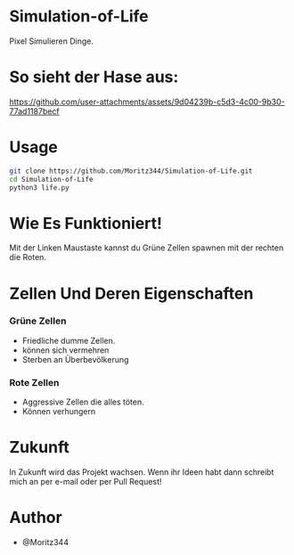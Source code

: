 # Simulation-of-Life
Pixel Simulieren Dinge.

# So sieht der Hase aus:



https://github.com/user-attachments/assets/9d04239b-c5d3-4c00-9b30-77ad1187becf


# Usage
```bash
git clone https://github.com/Moritz344/Simulation-of-Life.git
cd Simulation-of-Life
python3 life.py

```

# Wie Es Funktioniert!
Mit der Linken Maustaste kannst du Grüne Zellen spawnen mit der rechten die Roten.

# Zellen Und Deren Eigenschaften

### Grüne Zellen 
- Friedliche dumme Zellen.
- können sich vermehren
- Sterben an Überbevölkerung

### Rote Zellen
- Aggressive Zellen die alles töten.
- Können verhungern

# Zukunft
In Zukunft wird das Projekt wachsen.
Wenn ihr Ideen habt dann schreibt mich an per e-mail oder per Pull Request!

# Author
- @Moritz344
